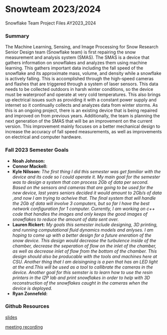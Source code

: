 # Snowteam 2023/2024
Snowflake Team Project Files AY2023_2024

### Summary
  The Machine Learning, Sensing, and Image Processing for Snow Research Senior Design team (Snowflake team) is first repairing the snow measurement and analysis system (SMAS). The SMAS is a device that gathers information on snowflakes and analyzes them using machine learning. This gathers important data including the fall speed of the snowflake and its approximate mass, volume, and density while a snowflake is actively falling. This is accomplished through the high-speed cameras and flashes that are triggered through a system of laser sensors. This data needs to be collected outdoors in harsh winter conditions, so the device must be waterproof and operate at very cold temperatures. This also brings up electrical issues such as providing it with a constant power supply and internet so it continually collects and analyzes data from winter storms. As this is an ongoing project, there is an existing device that is being repaired and improved on from previous years. Additionally, the team is planning the next generation of the SMAS that will be an improvement on the current version. This improvement mainly focuses on a better mechanical design to increase the accuracy of fall speed measurements, as well as improvements on electrical and computer hardware.

### Fall 2023 Semester Goals
- **Noah Johnson:** 
- **Connor Mackell:**
- **Kyle Nilsson:** *The first thing I did this semester was get familiar with the device and its code so I could operate it. My main goal for the semester was to design a system that can process 2Gb of data per second. Based on the sensors and cameras that are going to be used for the new device, last years seniors decided it would amount to 2Gb/s of data ,and now I am trying to acheive that. The final system that will handle the 2Gb of data will involve 3 computers, but so far I have the best network configuration for 1 computer. Currently, I am working on c++ code that handles the images and only keeps the good images of snowflakes to reduce the amount of data sent over.*
- **Lauren Rickert:** *My goals this semester include designing, 3D printing, and running computational fluid dynamics models and anlyses. I am hoping to come up with a better design for a future eneration of the snow device. This design would decrease the turbulence inside of the chamber, decrease the seperation of flow on the inlet of the chamber, as well as decrease inlet of flow from the bottom of the chamber. This design should also be producable with the tools and machines here at CSU. Another thing that I am deisingning is a pen that has an LED light at the end.This will be used as a tool to callibrate the cameras in the device. Another goal for this semster is to learn how to use the resin printers in the I2P lab and print snowflakes in order to help with 3D reconstruction of the snowflakes caught in the cameras when the device is deployed.* 
- **Ryan Zonnefeld:** 

### Github Resources
[slides](https://docs.google.com/presentation/d/1HG5fEbkIR5e4xt7H8ZSW351dlRXp_NinHjw-bwELlns/edit?usp=sharing)

[meeting recording](https://drive.google.com/file/d/1aQnVjBFZ8f4g6_dN77DBQdKdTyLpH9qw/view?usp=drive_link)
